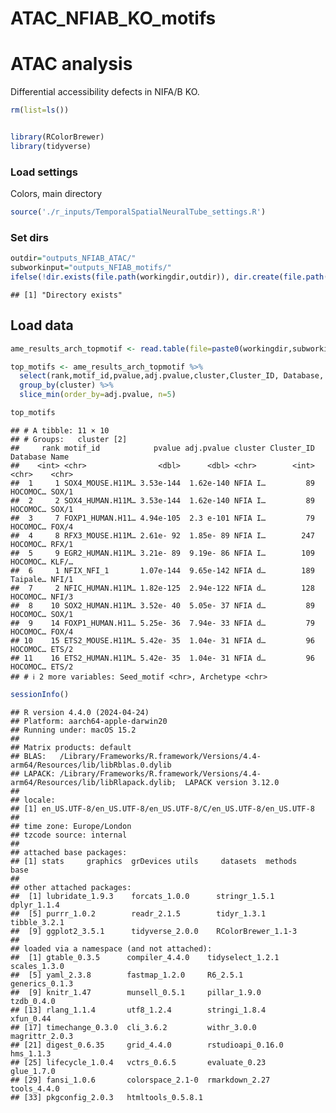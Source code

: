 ATAC_NFIAB_KO_motifs
================

# ATAC analysis

Differential accessibility defects in NIFA/B KO.

``` r
rm(list=ls())


library(RColorBrewer)
library(tidyverse)
```

### Load settings

Colors, main directory

``` r
source('./r_inputs/TemporalSpatialNeuralTube_settings.R')
```

### Set dirs

``` r
outdir="outputs_NFIAB_ATAC/"
subworkinput="outputs_NFIAB_motifs/"
ifelse(!dir.exists(file.path(workingdir,outdir)), dir.create(file.path(workingdir,outdir)), "Directory exists")
```

    ## [1] "Directory exists"

## Load data

``` r
ame_results_arch_topmotif <- read.table(file=paste0(workingdir,subworkinput,"Motifs_top_archtype_NFIA_depen_and_independent.txt"),header=TRUE, stringsAsFactors = FALSE)
```

``` r
top_motifs <- ame_results_arch_topmotif %>% 
  select(rank,motif_id,pvalue,adj.pvalue,cluster,Cluster_ID, Database, Name, Seed_motif, Archetype) %>% 
  group_by(cluster) %>%
  slice_min(order_by=adj.pvalue, n=5)

top_motifs
```

    ## # A tibble: 11 × 10
    ## # Groups:   cluster [2]
    ##     rank motif_id            pvalue adj.pvalue cluster Cluster_ID Database Name 
    ##    <int> <chr>                <dbl>      <dbl> <chr>        <int> <chr>    <chr>
    ##  1     1 SOX4_MOUSE.H11M… 3.53e-144  1.62e-140 NFIA I…         89 HOCOMOC… SOX/1
    ##  2     2 SOX4_HUMAN.H11M… 3.53e-144  1.62e-140 NFIA I…         89 HOCOMOC… SOX/1
    ##  3     7 FOXP1_HUMAN.H11… 4.94e-105  2.3 e-101 NFIA I…         79 HOCOMOC… FOX/4
    ##  4     8 RFX3_MOUSE.H11M… 2.61e- 92  1.85e- 89 NFIA I…        247 HOCOMOC… RFX/1
    ##  5     9 EGR2_HUMAN.H11M… 3.21e- 89  9.19e- 86 NFIA I…        109 HOCOMOC… KLF/…
    ##  6     1 NFIX_NFI_1       1.07e-144  9.65e-142 NFIA d…        189 Taipale… NFI/1
    ##  7     2 NFIC_HUMAN.H11M… 1.82e-125  2.94e-122 NFIA d…        128 HOCOMOC… NFI/3
    ##  8    10 SOX2_HUMAN.H11M… 3.52e- 40  5.05e- 37 NFIA d…         89 HOCOMOC… SOX/1
    ##  9    14 FOXP1_HUMAN.H11… 5.25e- 36  7.94e- 33 NFIA d…         79 HOCOMOC… FOX/4
    ## 10    15 ETS2_MOUSE.H11M… 5.42e- 35  1.04e- 31 NFIA d…         96 HOCOMOC… ETS/2
    ## 11    16 ETS2_HUMAN.H11M… 5.42e- 35  1.04e- 31 NFIA d…         96 HOCOMOC… ETS/2
    ## # ℹ 2 more variables: Seed_motif <chr>, Archetype <chr>

``` r
sessionInfo()
```

    ## R version 4.4.0 (2024-04-24)
    ## Platform: aarch64-apple-darwin20
    ## Running under: macOS 15.2
    ## 
    ## Matrix products: default
    ## BLAS:   /Library/Frameworks/R.framework/Versions/4.4-arm64/Resources/lib/libRblas.0.dylib 
    ## LAPACK: /Library/Frameworks/R.framework/Versions/4.4-arm64/Resources/lib/libRlapack.dylib;  LAPACK version 3.12.0
    ## 
    ## locale:
    ## [1] en_US.UTF-8/en_US.UTF-8/en_US.UTF-8/C/en_US.UTF-8/en_US.UTF-8
    ## 
    ## time zone: Europe/London
    ## tzcode source: internal
    ## 
    ## attached base packages:
    ## [1] stats     graphics  grDevices utils     datasets  methods   base     
    ## 
    ## other attached packages:
    ##  [1] lubridate_1.9.3    forcats_1.0.0      stringr_1.5.1      dplyr_1.1.4       
    ##  [5] purrr_1.0.2        readr_2.1.5        tidyr_1.3.1        tibble_3.2.1      
    ##  [9] ggplot2_3.5.1      tidyverse_2.0.0    RColorBrewer_1.1-3
    ## 
    ## loaded via a namespace (and not attached):
    ##  [1] gtable_0.3.5      compiler_4.4.0    tidyselect_1.2.1  scales_1.3.0     
    ##  [5] yaml_2.3.8        fastmap_1.2.0     R6_2.5.1          generics_0.1.3   
    ##  [9] knitr_1.47        munsell_0.5.1     pillar_1.9.0      tzdb_0.4.0       
    ## [13] rlang_1.1.4       utf8_1.2.4        stringi_1.8.4     xfun_0.44        
    ## [17] timechange_0.3.0  cli_3.6.2         withr_3.0.0       magrittr_2.0.3   
    ## [21] digest_0.6.35     grid_4.4.0        rstudioapi_0.16.0 hms_1.1.3        
    ## [25] lifecycle_1.0.4   vctrs_0.6.5       evaluate_0.23     glue_1.7.0       
    ## [29] fansi_1.0.6       colorspace_2.1-0  rmarkdown_2.27    tools_4.4.0      
    ## [33] pkgconfig_2.0.3   htmltools_0.5.8.1
